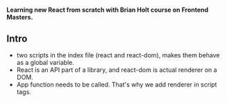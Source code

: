 #### Learning new React from scratch with Brian Holt course on Frontend Masters.

## Intro
- two scripts in the index file (react and react-dom), makes them behave as a global variable. 
- React is an API part of a library, and react-dom is actual renderer on a DOM.
- App function needs to be called. That's why we add renderer in script tags.
